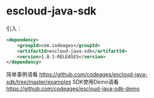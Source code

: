 # escloud-java-sdk

引入：
```xml
<dependency>
    <groupId>com.codeages</groupId>
    <artifactId>escloud-java-sdk</artifactId>
    <version>1.0.1-RELEASES</version>
</dependency>
```
简单事例请看 https://github.com/codeages/escloud-java-sdk/tree/master/examples
SDK使用Demo请看 https://github.com/codeages/escloud-java-sdk-demo

